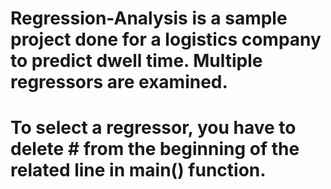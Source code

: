 # Regression-Analysis is a sample project done for a logistics company to predict dwell time. Multiple regressors are examined. 
# To select a regressor, you have to delete # from the beginning of the related line in main() function.
